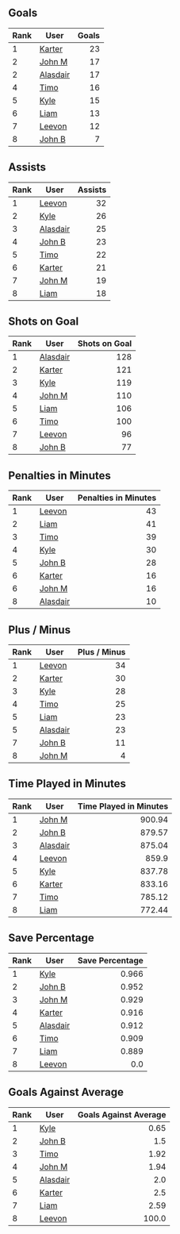 ## Goals
| Rank | User | Goals |
| :--- | ---- | ---------: |
| 1 | [Karter](https://github.com/llevasseur/fantasy-hockey-league/blob/main/ROSTERS.md#Karter) |  23 |
| 2 | [John M](https://github.com/llevasseur/fantasy-hockey-league/blob/main/ROSTERS.md#John-M) |  17 |
| 2 | [Alasdair](https://github.com/llevasseur/fantasy-hockey-league/blob/main/ROSTERS.md#Alasdair) |  17 |
| 4 | [Timo](https://github.com/llevasseur/fantasy-hockey-league/blob/main/ROSTERS.md#Timo) |  16 |
| 5 | [Kyle](https://github.com/llevasseur/fantasy-hockey-league/blob/main/ROSTERS.md#Kyle) |  15 |
| 6 | [Liam](https://github.com/llevasseur/fantasy-hockey-league/blob/main/ROSTERS.md#Liam) |  13 |
| 7 | [Leevon](https://github.com/llevasseur/fantasy-hockey-league/blob/main/ROSTERS.md#Leevon) |  12 |
| 8 | [John B](https://github.com/llevasseur/fantasy-hockey-league/blob/main/ROSTERS.md#John-B) |  7 |
## Assists
| Rank | User | Assists |
| :--- | ---- | ---------: |
| 1 | [Leevon](https://github.com/llevasseur/fantasy-hockey-league/blob/main/ROSTERS.md#Leevon) |  32 |
| 2 | [Kyle](https://github.com/llevasseur/fantasy-hockey-league/blob/main/ROSTERS.md#Kyle) |  26 |
| 3 | [Alasdair](https://github.com/llevasseur/fantasy-hockey-league/blob/main/ROSTERS.md#Alasdair) |  25 |
| 4 | [John B](https://github.com/llevasseur/fantasy-hockey-league/blob/main/ROSTERS.md#John-B) |  23 |
| 5 | [Timo](https://github.com/llevasseur/fantasy-hockey-league/blob/main/ROSTERS.md#Timo) |  22 |
| 6 | [Karter](https://github.com/llevasseur/fantasy-hockey-league/blob/main/ROSTERS.md#Karter) |  21 |
| 7 | [John M](https://github.com/llevasseur/fantasy-hockey-league/blob/main/ROSTERS.md#John-M) |  19 |
| 8 | [Liam](https://github.com/llevasseur/fantasy-hockey-league/blob/main/ROSTERS.md#Liam) |  18 |
## Shots on Goal
| Rank | User | Shots on Goal |
| :--- | ---- | ---------: |
| 1 | [Alasdair](https://github.com/llevasseur/fantasy-hockey-league/blob/main/ROSTERS.md#Alasdair) |  128 |
| 2 | [Karter](https://github.com/llevasseur/fantasy-hockey-league/blob/main/ROSTERS.md#Karter) |  121 |
| 3 | [Kyle](https://github.com/llevasseur/fantasy-hockey-league/blob/main/ROSTERS.md#Kyle) |  119 |
| 4 | [John M](https://github.com/llevasseur/fantasy-hockey-league/blob/main/ROSTERS.md#John-M) |  110 |
| 5 | [Liam](https://github.com/llevasseur/fantasy-hockey-league/blob/main/ROSTERS.md#Liam) |  106 |
| 6 | [Timo](https://github.com/llevasseur/fantasy-hockey-league/blob/main/ROSTERS.md#Timo) |  100 |
| 7 | [Leevon](https://github.com/llevasseur/fantasy-hockey-league/blob/main/ROSTERS.md#Leevon) |  96 |
| 8 | [John B](https://github.com/llevasseur/fantasy-hockey-league/blob/main/ROSTERS.md#John-B) |  77 |
## Penalties in Minutes
| Rank | User | Penalties in Minutes |
| :--- | ---- | ---------: |
| 1 | [Leevon](https://github.com/llevasseur/fantasy-hockey-league/blob/main/ROSTERS.md#Leevon) |  43 |
| 2 | [Liam](https://github.com/llevasseur/fantasy-hockey-league/blob/main/ROSTERS.md#Liam) |  41 |
| 3 | [Timo](https://github.com/llevasseur/fantasy-hockey-league/blob/main/ROSTERS.md#Timo) |  39 |
| 4 | [Kyle](https://github.com/llevasseur/fantasy-hockey-league/blob/main/ROSTERS.md#Kyle) |  30 |
| 5 | [John B](https://github.com/llevasseur/fantasy-hockey-league/blob/main/ROSTERS.md#John-B) |  28 |
| 6 | [Karter](https://github.com/llevasseur/fantasy-hockey-league/blob/main/ROSTERS.md#Karter) |  16 |
| 6 | [John M](https://github.com/llevasseur/fantasy-hockey-league/blob/main/ROSTERS.md#John-M) |  16 |
| 8 | [Alasdair](https://github.com/llevasseur/fantasy-hockey-league/blob/main/ROSTERS.md#Alasdair) |  10 |
## Plus / Minus
| Rank | User | Plus / Minus |
| :--- | ---- | ---------: |
| 1 | [Leevon](https://github.com/llevasseur/fantasy-hockey-league/blob/main/ROSTERS.md#Leevon) |  34 |
| 2 | [Karter](https://github.com/llevasseur/fantasy-hockey-league/blob/main/ROSTERS.md#Karter) |  30 |
| 3 | [Kyle](https://github.com/llevasseur/fantasy-hockey-league/blob/main/ROSTERS.md#Kyle) |  28 |
| 4 | [Timo](https://github.com/llevasseur/fantasy-hockey-league/blob/main/ROSTERS.md#Timo) |  25 |
| 5 | [Liam](https://github.com/llevasseur/fantasy-hockey-league/blob/main/ROSTERS.md#Liam) |  23 |
| 5 | [Alasdair](https://github.com/llevasseur/fantasy-hockey-league/blob/main/ROSTERS.md#Alasdair) |  23 |
| 7 | [John B](https://github.com/llevasseur/fantasy-hockey-league/blob/main/ROSTERS.md#John-B) |  11 |
| 8 | [John M](https://github.com/llevasseur/fantasy-hockey-league/blob/main/ROSTERS.md#John-M) |  4 |
## Time Played in Minutes
| Rank | User | Time Played in Minutes |
| :--- | ---- | ---------: |
| 1 | [John M](https://github.com/llevasseur/fantasy-hockey-league/blob/main/ROSTERS.md#John-M) |  900.94 |
| 2 | [John B](https://github.com/llevasseur/fantasy-hockey-league/blob/main/ROSTERS.md#John-B) |  879.57 |
| 3 | [Alasdair](https://github.com/llevasseur/fantasy-hockey-league/blob/main/ROSTERS.md#Alasdair) |  875.04 |
| 4 | [Leevon](https://github.com/llevasseur/fantasy-hockey-league/blob/main/ROSTERS.md#Leevon) |  859.9 |
| 5 | [Kyle](https://github.com/llevasseur/fantasy-hockey-league/blob/main/ROSTERS.md#Kyle) |  837.78 |
| 6 | [Karter](https://github.com/llevasseur/fantasy-hockey-league/blob/main/ROSTERS.md#Karter) |  833.16 |
| 7 | [Timo](https://github.com/llevasseur/fantasy-hockey-league/blob/main/ROSTERS.md#Timo) |  785.12 |
| 8 | [Liam](https://github.com/llevasseur/fantasy-hockey-league/blob/main/ROSTERS.md#Liam) |  772.44 |
## Save Percentage
| Rank | User | Save Percentage |
| :--- | ---- | ---------: |
| 1 | [Kyle](https://github.com/llevasseur/fantasy-hockey-league/blob/main/ROSTERS.md#Kyle) |  0.966 |
| 2 | [John B](https://github.com/llevasseur/fantasy-hockey-league/blob/main/ROSTERS.md#John-B) |  0.952 |
| 3 | [John M](https://github.com/llevasseur/fantasy-hockey-league/blob/main/ROSTERS.md#John-M) |  0.929 |
| 4 | [Karter](https://github.com/llevasseur/fantasy-hockey-league/blob/main/ROSTERS.md#Karter) |  0.916 |
| 5 | [Alasdair](https://github.com/llevasseur/fantasy-hockey-league/blob/main/ROSTERS.md#Alasdair) |  0.912 |
| 6 | [Timo](https://github.com/llevasseur/fantasy-hockey-league/blob/main/ROSTERS.md#Timo) |  0.909 |
| 7 | [Liam](https://github.com/llevasseur/fantasy-hockey-league/blob/main/ROSTERS.md#Liam) |  0.889 |
| 8 | [Leevon](https://github.com/llevasseur/fantasy-hockey-league/blob/main/ROSTERS.md#Leevon) |  0.0 |
## Goals Against Average
| Rank | User | Goals Against Average |
| :--- | ---- | ---------: |
| 1 | [Kyle](https://github.com/llevasseur/fantasy-hockey-league/blob/main/ROSTERS.md#Kyle) |  0.65 |
| 2 | [John B](https://github.com/llevasseur/fantasy-hockey-league/blob/main/ROSTERS.md#John-B) |  1.5 |
| 3 | [Timo](https://github.com/llevasseur/fantasy-hockey-league/blob/main/ROSTERS.md#Timo) |  1.92 |
| 4 | [John M](https://github.com/llevasseur/fantasy-hockey-league/blob/main/ROSTERS.md#John-M) |  1.94 |
| 5 | [Alasdair](https://github.com/llevasseur/fantasy-hockey-league/blob/main/ROSTERS.md#Alasdair) |  2.0 |
| 6 | [Karter](https://github.com/llevasseur/fantasy-hockey-league/blob/main/ROSTERS.md#Karter) |  2.5 |
| 7 | [Liam](https://github.com/llevasseur/fantasy-hockey-league/blob/main/ROSTERS.md#Liam) |  2.59 |
| 8 | [Leevon](https://github.com/llevasseur/fantasy-hockey-league/blob/main/ROSTERS.md#Leevon) |  100.0 |
